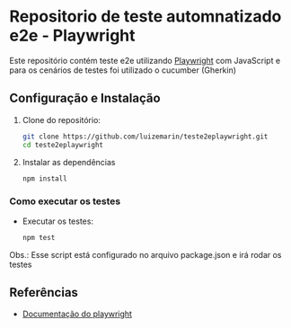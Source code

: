 # Repositorio de teste automnatizado e2e - Playwright

Este repositório contém teste e2e utilizando [Playwright](https://playwright.dev/) com JavaScript e para os cenários de testes foi utilizado o cucumber (Gherkin)

## Configuração e Instalação

1. Clone do repositório:
   ``` sh
   git clone https://github.com/luizemarin/teste2eplaywright.git
   cd teste2eplaywright
   ```

2. Instalar as dependências
     ```sh
     npm install
     ```

### Como executar os testes

- Executar os testes:
  ```sh
  npm test
  ```
Obs.: Esse script está configurado no arquivo package.json e irá rodar os testes

## Referências
- [Documentação do playwright](https://playwright.dev/docs/intro)
